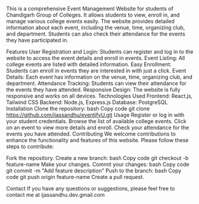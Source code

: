 This is a comprehensive Event Management Website for students of Chandigarh Group of Colleges. It allows students to view, enroll in, and manage various college events easily. The website provides detailed information about each event, including the venue, time, organizing club, and department. Students can also check their attendance for the events they have participated in.

Features
User Registration and Login: Students can register and log in to the website to access the event details and enroll in events.
Event Listing: All college events are listed with detailed information.
Easy Enrollment: Students can enroll in events they are interested in with just a click.
Event Details: Each event has information on the venue, time, organizing club, and department.
Attendance Tracking: Students can view their attendance for the events they have attended.
Responsive Design: The website is fully responsive and works on all devices.
Technologies Used
Frontend: React.js, Tailwind CSS
Backend: Node.js, Express.js
Database: PostgreSQL
Installation
Clone the repository:
bash
Copy code
git clone https://github.com/ijassandhu/eventifyU.git
Usage
Register or log in with your student credentials.
Browse the list of available college events.
Click on an event to view more details and enroll.
Check your attendance for the events you have attended.
Contributing
We welcome contributions to enhance the functionality and features of this website. Please follow these steps to contribute:

Fork the repository.
Create a new branch:
bash
Copy code
git checkout -b feature-name
Make your changes.
Commit your changes:
bash
Copy code
git commit -m "Add feature description"
Push to the branch:
bash
Copy code
git push origin feature-name
Create a pull request.

Contact
If you have any questions or suggestions, please feel free to contact me at ijassandhu.dev.gmail.com







